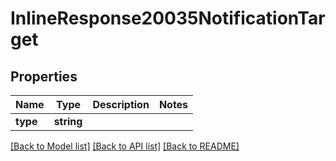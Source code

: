 # InlineResponse20035NotificationTarget

## Properties
Name | Type | Description | Notes
------------ | ------------- | ------------- | -------------
**type** | **string** |  | 

[[Back to Model list]](../README.md#documentation-for-models) [[Back to API list]](../README.md#documentation-for-api-endpoints) [[Back to README]](../README.md)


